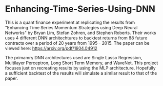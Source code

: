 # Enhancing-Time-Series-Using-DNN

This is a quant finance experiment at replicating the results from  "Enhancing Time Series Momentum Strategies using Deep Neural Networks" by Bryan Lim, Stefan Zohren, and Stephen Roberts. Their works uses 4 different DNN architechtures to backtest returns from 88 future contracts over a period of 20 years from 1995 - 2015. The paper can be viewed here: https://arxiv.org/pdf/1904.04912

The primamry DNN architectures used are Single Lasso Regression, Multilayer Perceptron, Long Short Term Memory, and WaveNet. This project focuses just on recreating results by using the MLP architecture. Hopefully a sufficient backtest of the results will simulate a similar result to that of the paper.
